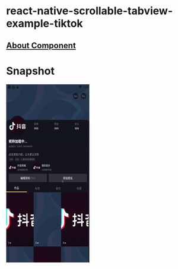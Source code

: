 # react-native-scrollable-tabview-example-tiktok

## [About Component](https://github.com/itenl/react-native-scrollable-tabview)
# Snapshot

<img src="./snapshot/e18k6-3jmxk.gif" />
<br />